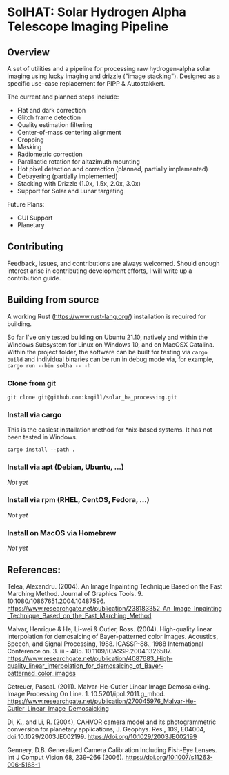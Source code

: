 # SolHAT: Solar Hydrogen Alpha Telescope Imaging Pipeline

## Overview
A set of utilities and a pipeline for processing raw hydrogen-alpha solar imaging using lucky imaging and drizzle ("image stacking"). Designed as a specific use-case replacement for PIPP & Autostakkert. 

The current and planned steps include:
 * Flat and dark correction
 * Glitch frame detection
 * Quality estimation filtering 
 * Center-of-mass centering alignment
 * Cropping
 * Masking 
 * Radiometric correction
 * Parallactic rotation for altazimuth mounting
 * Hot pixel detection and correction (planned, partially implemented)
 * Debayering (partially implemented)
 * Stacking with Drizzle (1.0x, 1.5x, 2.0x, 3.0x)
 * Support for Solar and Lunar targeting

Future Plans:
 * GUI Support
 * Planetary


## Contributing
Feedback, issues, and contributions are always welcomed. Should enough interest arise in contributing development efforts, I will write up a contribution guide. 


## Building from source
A working Rust (https://www.rust-lang.org/) installation is required for building.

So far I've only tested building on Ubuntu 21.10, natively and within the Windows Subsystem for Linux on Windows 10, and on MacOSX Catalina. Within the project folder, the software can be built for testing via `cargo build` and individual binaries can be run in debug mode via, for example, `cargo run --bin solha -- -h`


### Clone from git
```
git clone git@github.com:kmgill/solar_ha_processing.git
```

### Install via cargo
This is the easiest installation method for *nix-based systems. It has not been tested in Windows.

```
cargo install --path .
```

### Install via apt (Debian, Ubuntu, ...)
*Not yet*

### Install via rpm (RHEL, CentOS, Fedora, ...)
*Not yet*

### Install on MacOS via Homebrew
*Not yet*


## References:
Telea, Alexandru. (2004). An Image Inpainting Technique Based on the Fast Marching Method. Journal of Graphics Tools. 9. 10.1080/10867651.2004.10487596. 
https://www.researchgate.net/publication/238183352_An_Image_Inpainting_Technique_Based_on_the_Fast_Marching_Method

Malvar, Henrique & He, Li-wei & Cutler, Ross. (2004). High-quality linear interpolation for demosaicing of Bayer-patterned color images. Acoustics, Speech, and Signal Processing, 1988. ICASSP-88., 1988 International Conference on. 3. iii - 485. 10.1109/ICASSP.2004.1326587. 
https://www.researchgate.net/publication/4087683_High-quality_linear_interpolation_for_demosaicing_of_Bayer-patterned_color_images

Getreuer, Pascal. (2011). Malvar-He-Cutler Linear Image Demosaicking. Image Processing On Line. 1. 10.5201/ipol.2011.g_mhcd. 
https://www.researchgate.net/publication/270045976_Malvar-He-Cutler_Linear_Image_Demosaicking

Di, K., and Li, R. (2004), CAHVOR camera model and its photogrammetric conversion for planetary applications, J. Geophys. Res., 109, E04004, doi:10.1029/2003JE002199.
https://doi.org/10.1029/2003JE002199

Gennery, D.B. Generalized Camera Calibration Including Fish-Eye Lenses. Int J Comput Vision 68, 239–266 (2006). https://doi.org/10.1007/s11263-006-5168-1